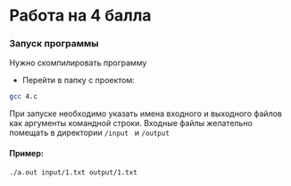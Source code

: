 # Работа на 4 балла

### Запуск программы
Нужно скомпилировать программу
- Перейти в папку с проектом:
```bash
gcc 4.c
```
При запуске необходимо указать имена входного и выходного файлов как аргументы командной строки. Входные файлы желательно помещать в директории ```/input ``` и ```/output ```
#### Пример:
```bash
./a.out input/1.txt output/1.txt
```

